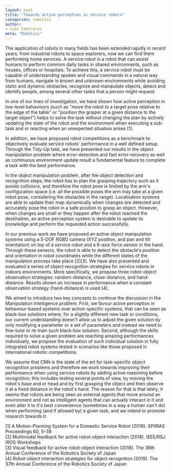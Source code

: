 ```yaml
---
layout: post
title: "Towards active perception in service robots"
categories: robotics
author:
- Luis Contreras
meta: "Robotics"
---
```


The application of robots in many fields has been extended rapidly in recent years; from industrial robots to space explorers, now we can find them performing home services.  A service robot is a robot that can assist humans to perform common daily tasks in shared environments, such as houses, offices or hospitals. To achieve this, a service robot must be capable of understanding spoken and visual commands in a natural way from humans, navigate in known and unknown environments while avoiding static and dynamic obstacles, recognize and manipulate objects, detect and identify people, among several other tasks that a person might request.

In one of our lines of investigation, we have shown how active perception in low-level behaviours (such as "move the robot to a target pose relative to the edge of the table" or "position the gripper at a given distance to the target object") helps to solve the task without changing the plan by actively updating the state of the robot and the environment when executing a sub-task and or reacting when an unexpected situation arises [1].

In addition, we have proposed robot competitions as a benchmark to objectively evaluate service robots' performance in a well defined setup. Through the Tidy-Up task, we have presented our results in the object manipulation problem where error-detection and fast error-recovery as well as continuous environment update result a fundamental feature to complete a task with the best performance.

In the object manipulation problem, after the object detection and recognition steps, the robot has to plan the grasping trajectory such as it avoids collisions, and therefore the robot pose is limited by the arm's configuration space (i.e. all the possible poses the arm may take at a given robot pose, considering the obstacles in the range). Localisation systems are able to update their map dynamically when changes are detected and accurately pose the robot in a safe position to grasp an object. However, when changes are small or they happen after the robot reached the destination, an active perception system is desirable to update its knowledge and perform the requested action successfully.

In our previous work we have proposed an active object manipulation systems using a 5-DOF RGBD camera (XYZ position, and pan and tilt orientation) on top of a service robot and a 6-axis force sensor in the hand. Through these sensors, the robot is able to detect the obstacle's position and orientation in robot coordinates while the different states of the manipulation process take place [2][3]. We have also presented and evaluated a series of object recognition strategies for service robots in indoors environments. More specifically, we propose three robot-object observation strategies: random-distance, close-distance, and hand-distance. Results shown an increase in performance when a constant observation strategy (hand-distance) is used [4].

We aimed to introduce two key concepts to continue the discussion in the Manipulation Intelligence problem. First, we favour active perception in behaviour-based systems over action-specific systems, that can be seen as black-box solutions where, for a slightly different new task or conditions, our current understanding doesn't allow us to adjust the given solution by only modifying a parameter or a set of parameters and instead we need to fine-tune or re-train such black-box solution. Second, although the skills required to solve a given problem are reaching amazing performances individually, we propose the evaluation of such individual solution in fully integrated robot systems tested in scenarios like those proposed in international robotic competitions.

We assume that CNN is the state of the art for task-specific object recognition problems and therefore we work towards improving their performance when using service robots by adding active reasoning before recognition; this includes testing several points of view, by moving the robot's base and or head and by first grasping the object and then observe it at a fixed distance in the robot's hand. The reason for that is that lately, it seems that robots are being seen as external agents that move around an environment and not as intelligent agents that can actually interact in it and even alter it to it's best convenience (sometimes in a way a human can't do) when performing (and if allowed by) a given task, and we intend to promote research towards it.

[1] A Motion-Planning System for a Domestic Service Robot (2018). SPIIRAS Proceedings 60, 5–38  
[2] Multimodal feedback for active robot-object interaction (2018). IEEE/RSJ IROS Workshops  
[3] Visual feedback for active robot-object interaction (2018). The 36th Annual Conference of the Robotics Society of Japan  
[4] Robot-object interaction strategies for object recognition (2019). The 37th Annual Conference of the Robotics Society of Japan  
